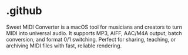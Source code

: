 # .github
Sweet MIDI Converter is a macOS tool for musicians and creators to turn MIDI into universal audio. It supports MP3, AIFF, AAC/M4A output, batch conversion, and format 0/1 switching. Perfect for sharing, teaching, or archiving MIDI files with fast, reliable rendering.

